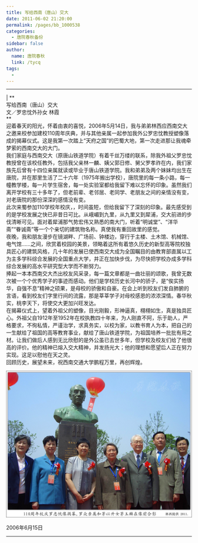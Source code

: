 ```yaml
---
title: 写给西南（唐山）交大
date: 2011-06-02 21:20:00
permalink: /pages/bb_1000538
categories: 
  - 唐院春秋备份
sidebar: false
author: 
  name: 唐院春秋
  link: /tycq
tags: 
  - 
---
```


* * *

  
|  **  
写给西南（唐山）交大  
文／罗忠忱外孙女 林霞  
**  
迎着春天的阳光，怀着由衷的喜悦，2006年5月14日，我与弟弟林西应西南交大之邀来校参加建校110周年庆典，并与其他亲属一起参加我外公罗忠忱教授塑像落成的揭幕仪式。这是我第一次踏上“天府之国”的巴蜀大地，第一次走进那让我魂牵梦萦的西南交大的大门。  
我们家庭与西南交大（原唐山铁道学院）有着千丝万缕的联系，除我外祖父罗忠忱教授曾在该校任教外，包括我父亲林一麟、姨父郭日修、舅父罗孝祚在内，我们家族先后曾有十四位亲属就读或毕业于唐山铁道学院。我和弟弟及两个妹妹均出生在唐院，并在那里生活了二十六年（1975年搬出学校），唐院里的每一条小路，每一幢教学楼，每一片学生宿舍，每一处实验室都给我留下难以忘怀的印象。虽然我们离开学校有三十多年了，但老前辈、老邻居、老同学、老朋友之间的亲情没有变，对老唐院的那份深深的感情没有变。  
此次来蜀参加110学校年校庆，，时间虽短，但给我留下了深刻的印象。最先感受到的是学校发展之快已非昔日可比。从峨嵋到九里，从九里又到犀浦，交大前进的步伐清晰可见。面对着犀浦那气势宏伟又熟悉的南大门，听着“明诚堂”、“洋华斋”“眷诚斋”等一个个亲切的建筑物名称。真使我有重回故里的感觉。  
夜晚，我和朋友漫步在镜湖畔、广场前、钟楼边，穿行于主楼、土木馆、机械馆、电气馆……之间，欣赏着校园的美景，领略着这所有着悠久历史的新型高等院校独具匠心的建筑风格，几十年的发展已使西南交大成为全国瞩目的由教育部直属以工为主多学科综合发展的全国重点大学，并正在加快步伐，为尽快把学校办成多学科综合发展的高水平研究型大学而不断努力。  
捧起一本本西南交大杰出校友风采录，每一篇文章都是一曲壮丽的颂歌，我曾无数次被一个个优秀学子的事迹而感动。他们是学校历史长河中的骄子，是“俟实扬华，自强不息”精神之硕果，是母校的骄傲和自豪。在会上听到校友们发自肺腑的言语，看到校友们字里行间的流露，那是莘莘学子对母校感恩的浓浓深情。春华秋实，桃李天下，将使交大更加兴旺发达。  
在揭幕仪式上，望着外祖父的塑像，目光刚毅，形神逼真，栩栩如生，真是独具匠心。外祖父自1912年至1952年在校执教四十年来，为人刚直不阿，乐于助人，严格要求，不徇私情，严谨治学，求真务实，以校为家，以教书育人为本，把自己的一生献给了祖国的高等教育事业，献给了唐山铁道学院，为祖国培养一批批有用之材。让我们做后人感到无比欣慰的是外公虽已去世多年，但学校及校友们给了他很高的评价。他的精神已熔入交大精神，并发扬光大；他的理想和愿望后人正在努力实现。这足以慰他在天之灵。  
回顾历史，展望未来，祝西南交通大学鹏程万里，再创辉煌。  
  

![](/pic/img.ph.126.net_0EKl4su-0mQ62sH6bWIQnA==_1110700258117065706.jpg)

  
2006年6月15日  
  
  
---